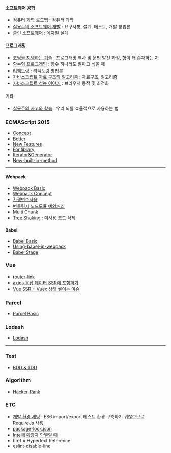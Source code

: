 #### 소프트웨어 공학
* [컴퓨터 과학 로드맵](http://book.naver.com/bookdb/book_detail.nhn?bid=13496659) : 컴퓨터 과학
* [실용주의 소프트웨어 개발](http://book.naver.com/bookdb/book_detail.nhn?bid=11885425) : 요구사항, 설계, 테스트, 개발 방법론
* [클린 소프트웨어](http://book.naver.com/bookdb/book_detail.nhn?bid=12035385) : 에자일 설계

#### 프로그래밍
* [코딩을 지탱하는 기술](http://book.naver.com/bookdb/book_detail.nhn?bid=7317474) : 프로그래밍 역사 및 문법 발전 과정, 형이 왜 존재하는 지
* [함수형 프로그래밍](http://book.naver.com/bookdb/book_detail.nhn?device=pc&bid=12800140) : 함수 하나라도 잘짜고 싶을 때
* [리펙토링](http://book.naver.com/bookdb/book_detail.nhn?device=pc&bid=7047630) : 리펙토링 방법론
* [자바스크립트 자료 구조와 알고리즘](http://book.naver.com/bookdb/book_detail.nhn?device=pc&bid=9755482) : 자료구조, 알고리즘
* [자바스크립트 성능 이야기](http://book.naver.com/bookdb/book_detail.nhn?device=pc&bid=7006583) : 브라우저 동작 및 최적화

#### 기타
* [실용주의 사고와 학습](http://book.naver.com/bookdb/book_detail.nhn?device=pc&bid=9720757) : 우리 뇌를 효율적으로 사용하는 법

 ### ECMAScript 2015
* [Concept](https://github.com/ChoDragon9/posts/wiki/Concept)
* [Better](https://github.com/ChoDragon9/posts/wiki/Better)
* [New Features](https://github.com/ChoDragon9/posts/wiki/New+Features)
* [For library](https://github.com/ChoDragon9/posts/wiki/For+library)
* [Iterator&Generator](https://github.com/ChoDragon9/posts/wiki/Iterator&Generator)
* [New-built-in-method](https://github.com/ChoDragon9/posts/wiki/New-built-in-method)

***

#### Webpack
* [Webpack Basic](https://github.com/ChoDragon9/es6/wiki/Webpack+Basic)
* [Webpack Concept](https://github.com/ChoDragon9/es6/wiki/Webpack+Concept)
* [환경변수사용](https://github.com/ChoDragon9/posts/wiki/%ED%99%98%EA%B2%BD-%EB%B3%80%EC%88%98-%EC%82%AC%EC%9A%A9)
* [번들링시 노드모듈 예외처리](https://github.com/ChoDragon9/posts/wiki/%EB%B2%88%EB%93%A4%EB%A7%81%EC%8B%9C-%EB%85%B8%EB%93%9C%EB%AA%A8%EB%93%88-%EC%98%88%EC%99%B8%EC%B2%98%EB%A6%AC)
* [Multi Chunk](https://github.com/ChoDragon9/posts/wiki/Multi-chunk-file)
* [Tree Shaking](https://webpack.js.org/guides/tree-shaking/) : 미사용 코드 삭제

#### Babel
* [Babel Basic](https://github.com/ChoDragon9/es6/wiki/Babel+Basic)
* [Using-babel-in-webpack](https://github.com/ChoDragon9/posts/wiki/Using-babel-in-webpack)
* [Babel Stage](https://github.com/ChoDragon9/posts/wiki/Babel-Stage)

### Vue
* [router-link](https://github.com/ChoDragon9/posts/wiki/router-link)
* [axios 응답 데이터 SSR에 포함하기](https://github.com/ChoDragon9/posts/wiki/axios-%EC%9D%91%EB%8B%B5-%EB%8D%B0%EC%9D%B4%ED%84%B0-SSR%EC%97%90-%ED%8F%AC%ED%95%A8%ED%95%98%EA%B8%B0)
* [Vue SSR + Vuex 상태 쌓이는 이슈](https://github.com/ChoDragon9/posts/wiki/%5BVue-SSR---Vuex%5D-상태-쌓이는-이슈)

### Parcel
* [Parcel Basic](https://github.com/ChoDragon9/es6/wiki/Parcel+Basic)

### Lodash
* [Lodash](https://github.com/ChoDragon9/es6/wiki/lodash)
***

### Test
* [BDD & TDD](https://github.com/ChoDragon9/posts/wiki/BDD-&-TDD)

### Algorithm
* [Hacker-Rank](https://github.com/ChoDragon9/posts/wiki/Hacker-Rank)

### ETC
* [개발 환경 세팅](https://github.com/ChoDragon9/posts/wiki/%EA%B0%9C%EB%B0%9C-%ED%99%98%EA%B2%BD-%EC%84%B8%ED%8C%85) : ES6 import/export 테스트 환경 구축하기 귀찮으므로 RequireJs 사용
* [package-lock.json](https://github.com/ChoDragon9/posts/wiki/package-lock.json)
* [Intellij 확장자 안열릴 때](https://github.com/ChoDragon9/posts/wiki/%5Bintellij%5D-확장자-안열릴-때)
* href = Hypertext Reference
* eslint-disable-line